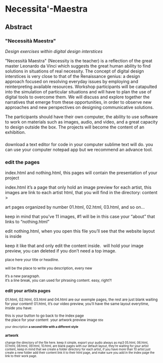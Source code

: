 # Necessita'-Maestra

## Abstract
### "Necessità Maestra"
*Design exercises within digital design interstices*

"Necessità Maestra" (Necessity is the teacher) is a reflection of the great master Leonardo da Vinci which suggests the great human ability to find solutions in situations of real necessity. The concept of digital design interstices is very close to that of the Renaissance genius: a design approach focused on resolving everyday issues by employing and reinterpreting available resources.
Workshop participants will be catapulted into the simulation of particular situations and will have to plan the use of digital tools to overcome them. We will discuss and explore together the narratives that emerge from these opportunities, in order to observe new approaches and new perspectives on designing communicative solutions.

The participants should have their own computer, the ability to use software to work on materials such as images, audio, and video, and a great capacity to design outside the box. The projects will become the content of an exhibition.

### 

download a text editor for code in your computer
sublime text will do. you can use your computer notepad app but we recommend an advance tool.

###  edit the pages
index.html and nothing.html, this pages will contain the presentation of your project

index.html it’s a page that only hold an image preview for each artist, this images are link to each artist html, that you will find in the directory: content >

art pages organized by number 01.html, 02.html, 03.html, and so on...

keep in mind that you’ve 11 images, #1 will be in this case your “about” that links to “nothing.html”

edit nothing.html, when you open this file you’ll see that the website layout is inside <div class=”dsc”> keep it like that and only edit the content inside.
<img> will hold your image preview, you can deleted if you don’t need a top image.

<small> place here your title or headline.
<p> will be the place to write you description, every new <p> it’s a new paragraph.
<br> it’s a line break, you can used for phrasing content.
easy, right?!

###  edit your artists pages
01.html, 02.html, 03.html and 04.html are our exemple pages, the rest are just blank waiting for your content!
01.html, it’s our video preview, you’ll have the same layout everytime, inside you have:
<div class="tw"> this is your button to go back to the index page
<div class="dsc"> the place for your content
<img> your artwork preview image
<small> title
<p> your description
<strong> a second title with a different style </strong>

###  artwork

<source src="img/04/audio04.mp3" type="audio/mpeg"> change the directory of the file here. keep it simple, export your audio always as mp3 05.html,  06.html, 07.html, 08.html, 09.html, 10.html, are blank pages with our default layout, they’re waiting for your artist content, keep in mind that we create a folder directory for each artist, if you have more than 10 artist just create a new folder add their content link it to their html page, and make sure you add in the index page the link to their work page.
</code>
